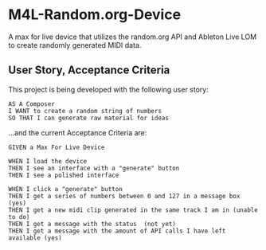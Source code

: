 # M4L-Random.org-Device
A max for live device that utilizes the random.org API and Ableton Live LOM to create randomly generated MIDI data.

## User Story, Acceptance Criteria

This project is being developed with the following user story: 
```
AS A Composer
I WANT to create a random string of numbers
SO THAT I can generate raw material for ideas

```
...and the current Acceptance Criteria are:

```
GIVEN a Max For Live Device 

WHEN I load the device
THEN I see an interface with a "generate" button
THEN I see a polished interface

WHEN I click a "generate" button
THEN I get a series of numbers between 0 and 127 in a message box (yes)
THEN I get a new midi clip generated in the same track I am in (unable to do)
THEN I get a message with the status  (not yet)
THEN I get a message with the amount of API calls I have left available (yes)
```
